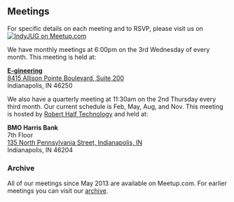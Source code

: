 ## Meetings

For specific details on each meeting and to RSVP, please visit us on [![IndyJUG on Meetup.com][meetup_logo]][meetup_href]

We have monthly meetings at 6:00pm on the 3rd Wednesday of every month. This meeting is held at:

**[E-gineering](http://www.e-gineering.com/contact.html)**  
[8415 Allison Pointe Boulevard, Suite 200](http://maps.google.com/maps?f=q&source=s_q&hl=en&geocode=&q=8415+Allison+Pointe+Blvd,+Indianapolis,+IN+46250&sll=39.909042,-86.08061&sspn=0.011587,0.020106&ie=UTF8&hq=&hnear=8415+Allison+Pointe+Blvd,+Indianapolis,+Marion,+Indiana+46250&t=h&z=16)  
Indianapolis, IN 46250


We also have a quarterly meeting at 11:30am on the 2nd Thursday every third month. Our current schedule is Feb, May, Aug, and Nov. This meeting is hosted by [Robert Half Technology](http://info.roberthalftechnology.com/indianapolis) and held at:

**BMO Harris Bank**  
7th Floor  
[135 North Pennsylvania Street, Indianapolis, IN](https://www.google.com/maps/place/135+N+Pennsylvania+St,+Indianapolis,+IN+46204/@39.7695058,-86.1578627,17z/data=!3m1!4b1!4m2!3m1!1s0x886b50be11ba4e5f:0xd35e366c17c1cff3)  
Indianapolis, IN 46204

### Archive

All of our meetings since May 2013 are available on Meetup.com. For 
earlier meetings you can visit our [archive](/meetingtable.html).


[meetup_logo]: http://img.meetup.com/img/logo_45.png
[meetup_href]: http://www.meetup.com/r/inbound/0/0/shareimg/http://www.meetup.com/Indianapolis-Java-User-Group/?a=shareimg
